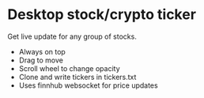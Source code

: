 # Desktop stock/crypto ticker
Get live update for any group of stocks.

- Always on top
- Drag to move
- Scroll wheel to change opacity
- Clone and write tickers in tickers.txt
- Uses finnhub websocket for price updates
